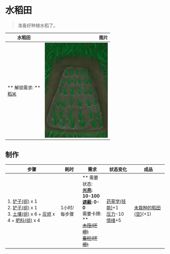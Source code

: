# 水稻田  
> 准备好种植水稻了。  
  
  水稻田  |   图片   
 ----  |  ----:   
 ** 解锁需求: **<br>[稻米](RiceGrains.md)  |  <img decoding="async" src="Sprite/RicePaddyPlanted.png" href="a.md" style="max-width:300px;max-height:300px;">   
  
## 制作  
步骤  |  耗时  |  需求  |  状态变化  |  成品  
----  |  ----  |  ----  |  ----  |  ----  
1. [铲子(组)](GpTag_Shovel.md) x 1<br>2. [铲子(组)](GpTag_Shovel.md) x 1<br>3. [土壤(组)](GpTag_Soil.md) x 6 + [灰烬](Ash.md) x 4 + [肥料(组)](GpTag_Fertilizer.md) x 4  |  1小时/每步骤  |  ** 需要状态: **<br>[光亮](Light.md): 10-100<br>[遮蔽](Sheltered.md): 0-0<br>** 需要卡牌: **<br>~~[木筏(环境)](Env_Raft.md)~~<br>~~[畜栏(环境)](Env_Enclosure.md)~~  |  [药草学(技能)](Skill_Herbology.md)+1<br>[压力](Stress.md)-10<br>[情绪](Morale.md)+5  |  [未栽种的稻田(空)](RicePaddyEmpty.md)(+1)  


<script>document.title="水稻田 - 卡牌生存百科 Card Survival Wiki";</script>
